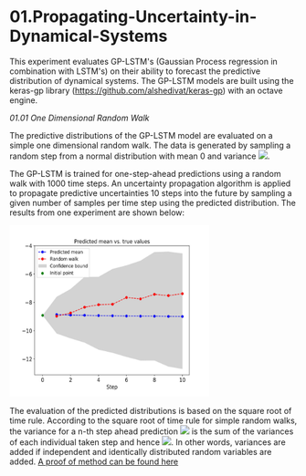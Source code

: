 # 01.Propagating-Uncertainty-in-Dynamical-Systems

This experiment evaluates GP-LSTM's (Gaussian Process regression in combination with LSTM's) on their ability to forecast the predictive distribution of dynamical systems.
The GP-LSTM models are built using the keras-gp library (https://github.com/alshedivat/keras-gp) with an octave engine.

*01.01 One Dimensional Random Walk*

The predictive distributions of the GP-LSTM model are evaluated on a simple one
dimensional random walk. The data is generated by sampling a random step
from a normal distribution with mean 0 and variance <img src="https://render.githubusercontent.com/render/math?math=\sigma^{2}">.

The GP-LSTM is trained for one-step-ahead predictions using a random walk with 1000 time steps.
An uncertainty propagation algorithm is applied to propagate predictive uncertainties 10 steps into the future by sampling a given number of samples per time step using the predicted distribution.
The results from one experiment are shown below:

<img src="./Figures/RW_uncertainty_propagated.jpg" width="350" height="300" />

The evaluation of the predicted distributions is based on the square root of time rule.
According to the square root of time rule for simple random walks, the variance for a n-th step ahead prediction <img src="https://render.githubusercontent.com/render/math?math=\sigma_{n}^{2}">
is the sum of the variances of each
individual taken step and hence <img src="https://render.githubusercontent.com/render/math?math=n*\sigma_{1}^{2}">. 
In other words, variances are added if independent and identically distributed random variables are added.
[A proof of method can be found here](ProofofMethods/Cumulative_Variances.pdf)